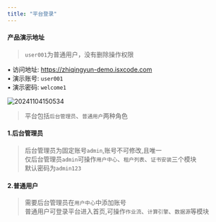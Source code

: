```yaml
---
title: "平台登录"
---
```


#### 产品演示地址

> `user001`为普通用户，没有删除操作权限

▪ 访问地址: https://zhiqingyun-demo.isxcode.com <br/>
▪ 演示账号: `user001` <br/> 
▪ 演示密码: `welcome1`

![20241104150534](https://img.isxcode.com/picgo/20241104150534.png)

> 平台包括`后台管理员`、`普通用户`两种角色

#### 1.后台管理员
> 后台管理员为固定账号`admin`,账号不可修改,且唯一 <br/>
> 仅后台管理员`admin`可操作`用户中心`、`租户列表`、`证书安装`三个模块 <br/>
> 默认密码为`admin123`

#### 2.普通用户
> 需要后台管理员在`用户中心`中添加账号 <br/>
> 普通用户可登录平台进入首页,可操作`作业流`、`计算引擎`、`数据源`等模块